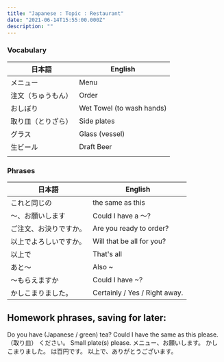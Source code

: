 ```yaml
---
title: "Japanese : Topic : Restaurant"
date: "2021-06-14T15:55:00.000Z"
description: ""
---
```


### Vocabulary

| 日本語             | English                   |
| ------------------ | ------------------------- |
| メニュー           | Menu                      |
| 注文（ちゅうもん） | Order                     |
| おしぼり           | Wet Towel (to wash hands) |
| 取り皿（とりざら） | Side plates               |
| グラス             | Glass (vessel)            |
| 生ビール           | Draft Beer                |
|                    |                           |

### Phrases

| 日本語                 | English                       |
| ---------------------- | ----------------------------- |
| これと同じの           | the same as this              |
| 〜、お願いします       | Could I have a 〜?            |
| ご注文、お決りですか。 | Are you ready to order?       |
| 以上でよろしいですか。 | Will that be all for you?     |
| 以上で                 | That's all                    |
| あと〜                 | Also ~                        |
| 〜もらえますか         | Could I have ~?               |
| かしこまりました。     | Certainly / Yes / Right away. |

## Homework phrases, saving for later:

Do you have (Japanese / green) tea?
Could I have the same as this please.
（取り皿） ください。
Small plate(s) please.
メニュー、お願いします。
かしこまりました。
は百円です。
以上で、ありがとうございます。
